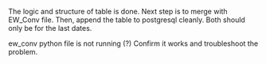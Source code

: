 The logic and structure of table is done. 
Next step is to merge with EW_Conv file.
Then, append the table to postgresql cleanly.
Both should only be for the last dates. 


ew_conv python file is not running (?)
Confirm it works and troubleshoot the problem.

